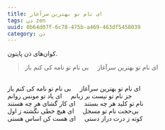 ```yaml
---
title: ای نام تو بهترین سرآغاز
tags: ذن zen
uuid: 0b64d07f-6c78-475b-a469-463df5458039
category: ذن
---
```

کوان‌های ذن پایتون.

>  ای نام تو بهترین سرآغاز  &nbsp;&nbsp;&nbsp;  بی نام تو نامه کی کنم باز    


<br>ای نام تو بهترین سرآغاز  &nbsp;&nbsp;&nbsp;  بی نام تو نامه کی کنم باز
<br>جز نام تو نیست بر زبانم  &nbsp;&nbsp;&nbsp;  ای یاد تو مونس روانم
<br>نام تو کلید هر چه بستند  &nbsp;&nbsp;&nbsp;  ای کار گشای هر چه هستند
<br>بی‌حجت نام تو مسجل  &nbsp;&nbsp;&nbsp;  ای هیچ خطی نگشته ز اول
<br>کوته ز درت دراز دستی  &nbsp;&nbsp;&nbsp;  ای هست کن اساس هستی



